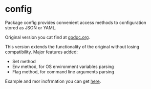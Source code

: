 config
======

Package config provides convenient access methods to configuration
stored as JSON or YAML.

Original version you cat find at [godoc.org](http://godoc.org/github.com/moraes/config).

This version extends the functionality of the original without losing compatibility.
Major features added:

- Set method
- Env method, for OS environment variables parsing
- Flag method, for command line arguments parsing

Example and mor inofrmation you can get [here](http://godoc.org/github.com/olebedev/config).
